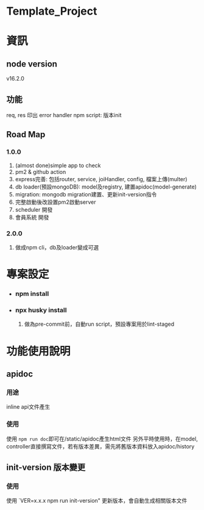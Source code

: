 # Template_Project
# 資訊
## node version
v16.2.0

## 功能
req, res 印出
error handler
npm script: 版本init

## Road Map
### 1.0.0
1. (almost done)simple app to check
2. pm2 & github action
3. express完善: 包括router, service, joiHandler, config, 檔案上傳(multer)
4. db loader(預設mongoDB): model及registry, 建置apidoc(model-generate)
5. migration: mongodb migration建置、更新init-version指令
6. 完整啟動後改設置pm2啟動server
7. scheduler 開發
8. 會員系統 開發

### 2.0.0
1. 做成npm cli，db及loader變成可選


# 專案設定
- ### npm install
- ### npx husky install
   1. 做為pre-commit前，自動run script，預設專案用於lint-staged


# 功能使用說明
## apidoc
### 用途
inline api文件產生
### 使用
使用 `npm run doc`即可在/static/apidoc產生html文件
另外平時使用時，在model, controller直接撰寫文件，若有版本差異，需先將舊版本資料放入apidoc/history

## init-version 版本變更
### 使用
使用 `VER=x.x.x npm run init-version" 更新版本，會自動生成相關版本文件
